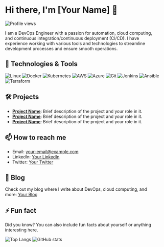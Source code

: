 # Hi there, I'm [Your Name] 👋

![Profile views](https://gpvc.arturio.dev/your_username)

I am a DevOps Engineer with a passion for automation, cloud computing, and continuous integration/continuous deployment (CI/CD). I have experience working with various tools and technologies to streamline development processes and ensure smooth operations.

## 🔧 Technologies & Tools
![Linux](https://img.shields.io/badge/-Linux-FCC624?style=flat-square&logo=linux&logoColor=black)
![Docker](https://img.shields.io/badge/-Docker-2496ED?style=flat-square&logo=docker&logoColor=white)
![Kubernetes](https://img.shields.io/badge/-Kubernetes-326CE5?style=flat-square&logo=kubernetes&logoColor=white)
![AWS](https://img.shields.io/badge/-AWS-232F3E?style=flat-square&logo=amazon-aws)
![Azure](https://img.shields.io/badge/-Azure-0078D4?style=flat-square&logo=microsoft-azure)
![Git](https://img.shields.io/badge/-Git-F05032?style=flat-square&logo=git&logoColor=white)
![Jenkins](https://img.shields.io/badge/-Jenkins-D24939?style=flat-square&logo=jenkins&logoColor=white)
![Ansible](https://img.shields.io/badge/-Ansible-EE0000?style=flat-square&logo=ansible&logoColor=white)
![Terraform](https://img.shields.io/badge/-Terraform-623CE4?style=flat-square&logo=terraform&logoColor=white)

## 🛠️ Projects
- **[Project Name](link-to-project)**: Brief description of the project and your role in it.
- **[Project Name](link-to-project)**: Brief description of the project and your role in it.
- **[Project Name](link-to-project)**: Brief description of the project and your role in it.

## 📫 How to reach me
- Email: [your-email@example.com](mailto:your-email@example.com)
- LinkedIn: [Your LinkedIn](https://www.linkedin.com/in/yourusername/)
- Twitter: [Your Twitter](https://twitter.com/yourusername)

## 📝 Blog
Check out my blog where I write about DevOps, cloud computing, and more: [Your Blog](https://yourblog.com)

## ⚡ Fun fact
Did you know? You can also include fun facts about yourself or anything interesting here.

![Top Langs](https://github-readme-stats.vercel.app/api/top-langs/?username=your_username&layout=compact)
![GitHub stats](https://github-readme-stats.vercel.app/api?username=your_username&show_icons=true&count_private=true&hide=prs&theme=default_repocard)
